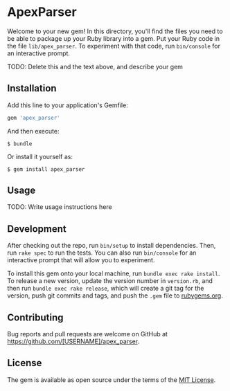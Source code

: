 # ApexParser

Welcome to your new gem! In this directory, you'll find the files you need to be able to package up your Ruby library into a gem. Put your Ruby code in the file `lib/apex_parser`. To experiment with that code, run `bin/console` for an interactive prompt.

TODO: Delete this and the text above, and describe your gem

## Installation

Add this line to your application's Gemfile:

```ruby
gem 'apex_parser'
```

And then execute:

    $ bundle

Or install it yourself as:

    $ gem install apex_parser

## Usage

TODO: Write usage instructions here

## Development

After checking out the repo, run `bin/setup` to install dependencies. Then, run `rake spec` to run the tests. You can also run `bin/console` for an interactive prompt that will allow you to experiment.

To install this gem onto your local machine, run `bundle exec rake install`. To release a new version, update the version number in `version.rb`, and then run `bundle exec rake release`, which will create a git tag for the version, push git commits and tags, and push the `.gem` file to [rubygems.org](https://rubygems.org).

## Contributing

Bug reports and pull requests are welcome on GitHub at https://github.com/[USERNAME]/apex_parser.

## License

The gem is available as open source under the terms of the [MIT License](https://opensource.org/licenses/MIT).
